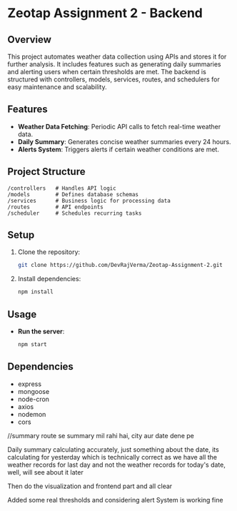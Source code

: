 # Zeotap Assignment 2 - Backend

## Overview

This project automates weather data collection using APIs and stores it for further analysis. It includes features such as generating daily summaries and alerting users when certain thresholds are met. The backend is structured with controllers, models, services, routes, and schedulers for easy maintenance and scalability.

## Features

- **Weather Data Fetching**: Periodic API calls to fetch real-time weather data.
- **Daily Summary**: Generates concise weather summaries every 24 hours.
- **Alerts System**: Triggers alerts if certain weather conditions are met.

## Project Structure

```
/controllers   # Handles API logic
/models        # Defines database schemas
/services      # Business logic for processing data
/routes        # API endpoints
/scheduler     # Schedules recurring tasks
```

## Setup

1. Clone the repository:
   ```bash
   git clone https://github.com/DevRajVerma/Zeotap-Assignment-2.git
   ```
2. Install dependencies:
   ```bash
   npm install
   ```

## Usage

- **Run the server**:
  ```bash
  npm start
  ```

## Dependencies

- express
- mongoose
- node-cron
- axios
- nodemon
- cors


//summary route se summary mil rahi hai, city aur date dene pe

Daily summary calculating accurately, just something about the date, its calculating for yesterday which is technically correct as we have all the weather records for last day and not the weather records for today's date, well, will see about it later 

Then do the visualization and frontend part and all clear

Added some real thresholds and considering alert System is working fine 